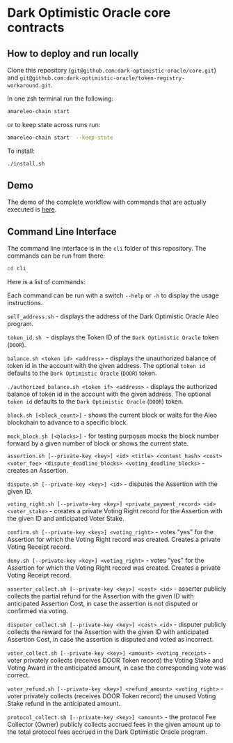 # Dark Optimistic Oracle core contracts

## How to deploy and run locally

Clone this repository (`git@github.com:dark-optimistic-oracle/core.git`) and `git@github.com:dark-optimistic-oracle/token-registry-workaround.git`.

In one zsh terminal run the following:
```zsh
amareleo-chain start
```
or to keep state across runs run:
```zsh
amareleo-chain start  --keep-state
```

To install:
```zsh
./install.sh
```

## Demo

The demo of the complete workflow with commands that are actually executed is [here](./demo/README.md).

## Command Line Interface

The command line interface is in the `cli` folder of this repository. The commands can be run from there:

```zsh
cd cli
```

Here is a list of commands:

Each command can be run with a switch `--help` or `-h` to display the usage instructions.

`self_address.sh` - displays the address of the Dark Optimistic Oracle Aleo program.

`token_id.sh ` - displays the Token ID of the `Dark Optimistic Oracle` token (`DOOR`).

`balance.sh <token id> <address>` - displays the unauthorized balance of token id in the account with the given address. The optional `token id` defaults to the `Dark Optimistic Oracle` (`DOOR`) token.

`./authorized_balance.sh <token if> <address>` - displays the authorized balance of token id in the account with the given address. The optional `token id` defaults to the `Dark Optimistic Oracle` (`DOOR`) token.

`block.sh [<block_count>]` - shows the current block or waits for the Aleo blockchain to advance to a specific block.

`mock_block.sh [<blocks>]` - for testing purposes mocks the block number forward by a given number of block or shows the current state.

`assertion.sh [--private-key <key>] <id> <title> <content_hash> <cost> <voter_fee> <dispute_deadline_blocks> <voting_deadline_blocks>` - creates an Assertion.

`dispute.sh [--private-key <key>] <id>` - disputes the Assertion with the given ID.

`voting_right.sh [--private-key <key>] <private_payment_record> <id> <voter_stake>` - creates a private Voting Right record for the Assertion with the given ID and anticipated Voter Stake.

`confirm.sh [--private-key <key>] <voting_right>` - votes "yes" for the Assertion for which the Voting Right record was created. Creates a private Voting Receipt record.

`deny.sh [--private-key <key>] <voting_right>` - votes "yes" for the Assertion for which the Voting Right record was created. Creates a private Voting Receipt record.

`asserter_collect.sh [--private-key <key>] <cost> <id>` - asserter publicly collects the partial refund for the Assertion with the given ID with anticipated Assertion Cost, in case the assertion is not disputed or confirmed via voting.

`disputer_collect.sh [--private-key <key>] <cost> <id>` - disputer publicly collects the reward for the Assertion with the given ID with anticipated Assertion Cost, in case the assertion is disputed and voted as incorrect.

`voter_collect.sh [--private-key <key>] <amount> <voting_receipt>` - voter privately collects (receives DOOR Token record) the Voting Stake and Voting Award in the anticipated amount, in case the corresponding vote was correct.

`voter_refund.sh [--private-key <key>] <refund_amount> <voting_right>` - voter privately collects (receives DOOR Token record) the unused Voting Stake refund in the anticipated amount.

`protocol_collect.sh [--private-key <key>] <amount>` - the protocol Fee Collector (Owner) publicly collects accrued fees in the given amount up to the total protocol fees accrued in the Dark Optimistic Oracle program.
